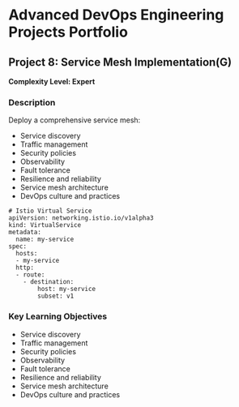 # Advanced DevOps Engineering Projects Portfolio

## Project 8: Service Mesh Implementation(G)

**Complexity Level: Expert**

### Description



Deploy a comprehensive service mesh:

- Service discovery
- Traffic management
- Security policies
- Observability
- Fault tolerance
- Resilience and reliability
- Service mesh architecture
- DevOps culture and practices

```
# Istio Virtual Service
apiVersion: networking.istio.io/v1alpha3
kind: VirtualService
metadata:
  name: my-service
spec:
  hosts:
  - my-service
  http:
  - route:
    - destination:
        host: my-service
        subset: v1

```

### Key Learning Objectives

- Service discovery
- Traffic management
- Security policies
- Observability
- Fault tolerance
- Resilience and reliability
- Service mesh architecture
- DevOps culture and practices